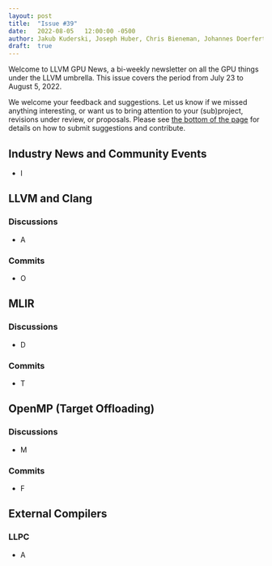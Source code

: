 ```yaml
---
layout: post
title:  "Issue #39"
date:   2022-08-05   12:00:00 -0500
author: Jakub Kuderski, Joseph Huber, Chris Bieneman, Johannes Doerfert, Lei Zhang
draft:  true
---
```


Welcome to LLVM GPU News, a bi-weekly newsletter on all the GPU things under the LLVM umbrella.
This issue covers the period from July 23 to August 5, 2022.

We welcome your feedback and suggestions. Let us know if we missed anything interesting, or want us to bring attention to your (sub)project, revisions under review, or proposals. Please see [the bottom of the page](https://llvm-gpu-news.github.io/about/) for details on how to submit suggestions and contribute.


## Industry News and Community Events

* I


##  LLVM and Clang

### Discussions

* A

### Commits

* O


## MLIR

### Discussions

* D

### Commits

*  T

## OpenMP (Target Offloading)

### Discussions

* M

### Commits

* F

## External Compilers

### LLPC

* A
